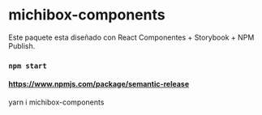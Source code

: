 # michibox-components

Este paquete esta diseñado con React Componentes + Storybook + NPM Publish.


### `npm start`

#### https://www.npmjs.com/package/semantic-release

yarn i michibox-components

